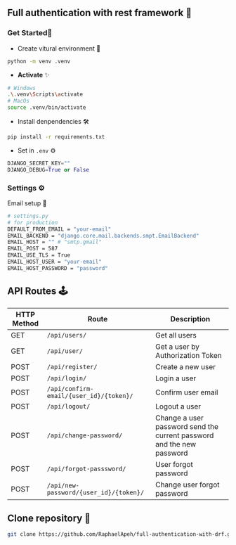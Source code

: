 ## Full authentication with rest framework 🎯

### Get Started🚀
- Create vitural environment 👾
```bash
python -m venv .venv
```
- <b>Activate</b> ✨
```bash
# Windows
.\.venv\Scripts\activate
# MacOs
source .venv/bin/activate
```
- Install denpendencies 🛠<br>
```sh
pip install -r requirements.txt
```
- Set in  `.env` ⚙
```python
DJANGO_SECRET_KEY=""
DJANGO_DEBUG=True or False
```
### Settings ⚙
Email setup 🚀
```bash
# settings.py
# for production
DEFAULT_FROM_EMAIL = "your-email"
EMAIL_BACKEND = "django.core.mail.backends.smpt.EmailBackend"
EMAIL_HOST = "" # "smtp.gmail"
EMAIL_POST = 587
EMAIL_USE_TLS = True
EMAIL_HOST_USER = "your-email"
EMAIL_HOST_PASSWORD = "password"
```
## API Routes 🕹

| HTTP Method | Route               | Description                       |
|-------------|---------------------|-----------------------------------|
| GET         | `/api/users/`         | Get all users                     |
| GET         | `/api/user/`    | Get a user by Authorization Token                  |
| POST        | `/api/register/`         | Create a new user                 |
| POST         | `/api/login/`    | Login a user           |
| POST     | `/api/confirm-email/{user_id}/{token}/`    | Confirm user email               |
| POST         | `/api/logout/`      | Logout a user                  |
| POST         | `/api/change-password/` | Change a user password send the current password and the new password               |
| POST        | `/api/forgot-passsword/`      | User forgot password               |
| POST     | `/api/new-password/{user_id}/{token}/`    | Change user forgot password               |


## Clone repository 📌
```bash
git clone https://github.com/RaphaelApeh/full-authentication-with-drf.git 
```
